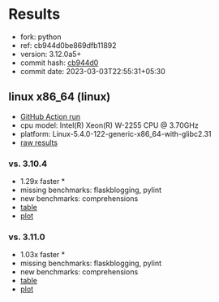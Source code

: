 # Results

- fork: python
- ref: cb944d0be869dfb11892
- version: 3.12.0a5+
- commit hash: [cb944d0](https://github.com/python/cpython/commit/cb944d0)
- commit date: 2023-03-03T22:55:31+05:30

## linux x86_64 (linux)

- [GitHub Action run](https://github.com/faster-cpython/benchmarking/actions/runs/4340750647)
- cpu model: Intel(R) Xeon(R) W-2255 CPU @ 3.70GHz
- platform: Linux-5.4.0-122-generic-x86_64-with-glibc2.31
- [raw results](bm-20230303-linux-x86_64-python-cb944d0be869dfb11892-3.12.0a5%2B-cb944d0.json)

### vs. 3.10.4

- 1.29x faster \*
- missing benchmarks: flaskblogging, pylint
- new benchmarks: comprehensions
- [table](bm-20230303-linux-x86_64-python-cb944d0be869dfb11892-3.12.0a5%2B-cb944d0-vs-3.10.4.md)
- [plot](bm-20230303-linux-x86_64-python-cb944d0be869dfb11892-3.12.0a5%2B-cb944d0-vs-3.10.4.png)

### vs. 3.11.0

- 1.03x faster \*
- missing benchmarks: flaskblogging, pylint
- new benchmarks: comprehensions
- [table](bm-20230303-linux-x86_64-python-cb944d0be869dfb11892-3.12.0a5%2B-cb944d0-vs-3.11.0.md)
- [plot](bm-20230303-linux-x86_64-python-cb944d0be869dfb11892-3.12.0a5%2B-cb944d0-vs-3.11.0.png)

